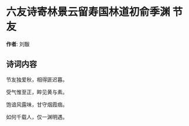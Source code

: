 # 六友诗寄林景云留寿国林道初俞季渊 节友

**作者**: 刘黻

## 诗词内容

节友独爱秋，相得匪迟暮。

受气惟至正，睟见黄与素。

饱谙风露味，甘守烟霞痼。

如何千载人，仅一渊明遇。

